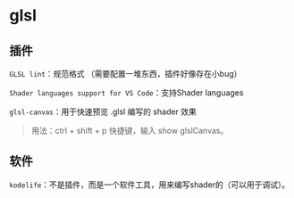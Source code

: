 # glsl 

## 插件
`GLSL lint`：规范格式 （需要配置一堆东西，插件好像存在小bug）

`Shader languages support for VS Code`：支持Shader languages

`glsl-canvas`：用于快速预览 .glsl 编写的 shader 效果

> 用法：ctrl + shift + p 快捷键，输入 show glslCanvas。

## 软件
`kodelife`：不是插件，而是一个软件工具，用来编写shader的（可以用于调试）。
